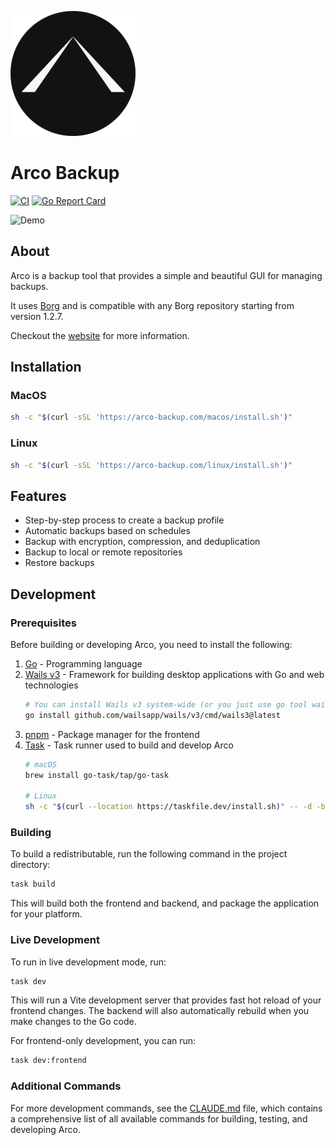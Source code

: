 

![Icon](docs/icon-small.png)

# Arco Backup

[![CI][s0]][l0] 
[![Go Report Card][s1]][l1]

[s0]: https://github.com/loomi-labs/arco/actions/workflows/main.yml/badge.svg
[l0]: https://github.com/loomi-labs/arco/actions/workflows/main.yml
[s1]: https://goreportcard.com/badge/github.com/loomi-labs/arco
[l1]: https://goreportcard.com/report/github.com/loomi-labs/arco

![Demo](docs/demo.gif)

## About

Arco is a backup tool that provides a simple and beautiful GUI for managing backups.

It uses [Borg](https://borgbackup.readthedocs.io/en/stable/index.html) and is compatible with any Borg repository starting from version 1.2.7.

Checkout the [website](https://arco-backup.com) for more information.

## Installation

### MacOS
```bash
sh -c "$(curl -sSL 'https://arco-backup.com/macos/install.sh')"
```

### Linux
```bash
sh -c "$(curl -sSL 'https://arco-backup.com/linux/install.sh')"
```

## Features
- Step-by-step process to create a backup profile
- Automatic backups based on schedules
- Backup with encryption, compression, and deduplication
- Backup to local or remote repositories
- Restore backups

## Development

### Prerequisites

Before building or developing Arco, you need to install the following:

1. [Go](https://go.dev/doc/install) - Programming language
2. [Wails v3](https://v3alpha.wails.io/) - Framework for building desktop applications with Go and web technologies
   ```bash
   # You can install Wails v3 system-wide (or you just use go tool wails3)
   go install github.com/wailsapp/wails/v3/cmd/wails3@latest
   ```
3. [pnpm](https://pnpm.io/installation) - Package manager for the frontend
4. [Task](https://taskfile.dev/installation/) - Task runner used to build and develop Arco
   ```bash
   # macOS
   brew install go-task/tap/go-task
   
   # Linux
   sh -c "$(curl --location https://taskfile.dev/install.sh)" -- -d -b ~/.local/bin
   ```

### Building

To build a redistributable, run the following command in the project directory:
```bash
task build
```

This will build both the frontend and backend, and package the application for your platform.

### Live Development

To run in live development mode, run:
```bash
task dev
```

This will run a Vite development server that provides fast hot reload of your frontend changes. The backend will also automatically rebuild when you make changes to the Go code.

For frontend-only development, you can run:
```bash
task dev:frontend
```

### Additional Commands

For more development commands, see the [CLAUDE.md](CLAUDE.md) file, which contains a comprehensive list of all available commands for building, testing, and developing Arco.
